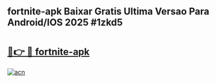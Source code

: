 ## fortnite-apk Baixar Gratis Ultima Versao Para Android/IOS 2025 #1zkd5

# <h2><a href="https://ainizakaria.my?title=fortnite-apk&ref=20M">🔗👉 🔴 fortnite-apk</a></h2>

[![acn](https://github.com/user-attachments/assets/0f9c940e-d8b0-45ae-aac7-cd30a18b3e1c)](https://ainizakaria.my?title=fortnite-apk&ref=20M)

